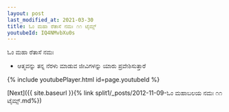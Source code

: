 ```yaml
---
layout: post
last_modified_at: 2021-03-30
title: ಓಂ ಮಹಾ ರೆತಾಸೆ ನಮಃ ೧೧ ಟೈಮ್ಸ್
youtubeId: IQ4NMvbXu0s
---
```

 
 
 ಓಂ ಮಹಾ ರೆತಾಸೆ ನಮಃ  
 
 -  ಆತ್ಮವನ್ನು ತನ್ನ ನೆರಳು ಮಾಡುವ ಜೀವಿಗಳನ್ನು ಯಾರು ಪ್ರವೇಶಿಸುತ್ತಾರೆ 
 
  
 
  
 
 
 
 
 
 


{% include youtubePlayer.html id=page.youtubeId %}
 
[Next]({{ site.baseurl }}{% link  split1/_posts/2012-11-09-ಓಂ ಮಹಾಬಲಯ ನಮಃ ೧೧ ಟೈಮ್ಸ್.md%})
 
